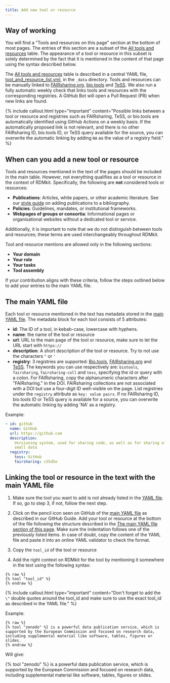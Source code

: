 ```yaml
---
title: Add new tool or resource
---
```


## Way of working

You will find a "Tools and resources on this page" section at the bottom of most pages. The entries of this section are a subset of the [All tools and resources](all_tools_and_resources) table. The appearance of a tool or resource in this subset is solely determined by the fact that it is mentioned in the content of that page using the syntax described below.

The [All tools and resources](all_tools_and_resources) table is described in a central YAML file, [tool_and_resource_list.yml](https://github.com/elixir-europe/rdmkit/blob/master/_data/tool_and_resource_list.yml), in the `_data` directory. Tools and resources can be manually linked to [FAIRsharing.org](https://fairsharing.org/), [bio.tools](https://bio.tools) and [TeSS](https://tess.elixir-europe.org/). We also run a fully automatic weekly check that links tools and resources with the corresponding registries. A GitHub Bot will open a Pull Request (PR) when new links are found.

{% include callout.html type="important" content="Possible links between a tool or resource and registries such as FAIRsharing, TeSS, or bio.tools are automatically identified using GitHub Actions on a weekly basis. If the automatically proposed link is not relevant, and there is no other FAIRsharing ID, bio.tools ID, or TeSS query available for the source, you can overwrite the automatic linking by adding `NA` as the value of a registry field." %}


## When can you add a new tool or resource

Tools and resources mentioned in the text of the pages should be included in the main table. However, not everything qualifies as a tool or resource in the context of RDMkit. Specifically, the following are **not** considered tools or resources:  
- **Publications**: Articles, white papers, or other academic literature. See our [style guide](https://rdmkit.elixir-europe.org/style_guide#bibliography) on adding publications to a bibliography.
- **Policies**: Guidelines, mandates, or institutional frameworks.  
- **Webpages of groups or consortia**: Informational pages or organisational websites without a dedicated tool or service.

Additionally, it is important to note that we do not distinguish between tools and resources; these terms are used interchangeably throughout RDMkit.

Tool and resource mentions are allowed only in the following sections:  
- **Your domain**  
- **Your role**  
- **Your tasks**  
- **Tool assembly**  

If your contribution aligns with these criteria, follow the steps outlined below to add your entries to the main YAML file.

## The main YAML file

Each tool or resource mentioned in the text has metadata stored in the [main YAML file](https://github.com/elixir-europe/rdmkit/blob/master/_data/tool_and_resource_list.yml). The metadata block for each tool consists of 5 attributes:
- **id**: The ID of a tool, in kebab-case, lowercase with hyphens.
- **name**: the name of the tool or resource
- **url**: URL to the main page of the tool or resource, make sure to let the URL start with `https://`
- **description**: A short description of the tool or resource. Try to not use the characters `"` or `'` 
- **registry**: 3 registries are supported: [Bio.tools](https://bio.tools), [FAIRsharing.org](https://fairsharing.org/) and [TeSS](https://tess.elixir-europe.org/). The keywords you can use respectively are: `biotools`, `fairsharing`, `fairsharing-coll` and `tess`, specifying the id or query with a colon. For FAIRsharing, copy the alphanumeric characters after "FAIRsharing." in the DOI. FAIRsharing collections are not associated with a DOI but use a four-digit ID well-visible on the page. List registries under the `registry` attribute as `key: value pairs`. If no FAIRsharing ID, bio.tools ID or TeSS query is available for a source, you can overwrite the automatic linking by adding 'NA' as a registry.

Example:

```yml
- id: github
  name: GitHub
  url: https://github.com
  description:
    Versioning system, used for sharing code, as well as for sharing of
    small data
  registry:
    tess: GitHub
    fairsharing: c55d5e
```

## Linking the tool or resource in the text with the main YAML file

1. Make sure the tool you want to add is not already listed in the [YAML file](https://github.com/elixir-europe/rdmkit/blob/master/_data/tool_and_resource_list.yml). If so, go to step 3, if not, follow the next step.

1. Click on the pencil icon seen on GitHub of the [main YAML file](https://github.com/elixir-europe/rdmkit/blob/master/_data/tool_and_resource_list.yml) as described in our GitHub Guide. Add your tool or resource at the bottom of the file following the structure described in the [The main YAML file section of this page](#the-main-YAML-file). Make sure the indentation follows one of the previously listed items. In case of doubt, copy the content of the YAML file and paste it into an online YAML validator to check the format.

1. Copy the `tool_id` of the tool or resource

1. Add the right context on RDMkit for the tool by mentioning it somewhere in the text using the following syntax:
  
  ```
  {% raw %}
  {% tool "tool_id" %}
  {% endraw %}
  ```

  {% include callout.html type="important" content="Don't forget to add the `\"` double quotes around the tool_id and make sure to use the exact tool_id as described in the YAML file." %}

  Example:

  ```
  {% raw %}
  {% tool "zenodo" %} is a powerful data publication service, which is supported by the European Commission and focused on research data, including supplemental material like software, tables, figures or slides.
  {% endraw %}
  ```
  Will give: 
  
  {% tool "zenodo" %} is a powerful data publication service, which is supported by the European Commission and focused on research data, including supplemental material like software, tables, figures or slides.
